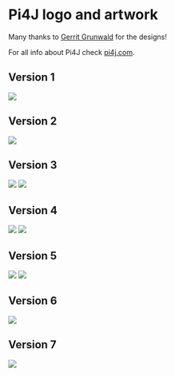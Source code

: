 # Pi4J logo and artwork

Many thanks to [Gerrit Grunwald](https://twitter.com/hansolo_) for the designs!

For all info about Pi4J check [pi4j.com](https://www.pi4j.com).

## Version 1

![](Pi4J_Logo_Plain1.png)

## Version 2

![](Pi4J_Logo_Plain2.png)

## Version 3

![](Pi4J_Logo_Plain3.png)
![](Pi4J_Logo_Plain3_MoreContrast.png)

## Version 4

![](Pi4J_Logo_Plain4.png)
![](Pi4J_Logo_Plain4_SmallerBorder.png)

## Version 5

![](Pi4J_Logo_Plain5.png)
![](Pi4J_Logo_Plain5_SmallerBorder.png)

## Version 6

![](Pi4J_Logo_Plain6_transparent.png)

## Version 7

![](Pi4J_Logo_Plain7_transparent_SeriousFont.png)